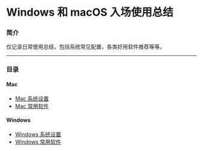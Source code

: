 # Windows 和 macOS 入场使用总结

### 简介
 仅记录日常使用总结，包括系统常见配置，各类好用软件推荐等等。

----

### 目录

#### Mac
- <a href="./mac/system_preferences.md">Mac 系统设置</a>
- <a href="./mac/software.md">Mac 常用软件</a>

#### Windows
- <a href="./windows/system_preferences.md">Windows 系统设置</a>
- <a href="./windows/software.md">Windows 常用软件</a>